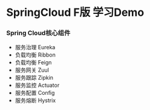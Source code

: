 # SpringCloud F版 学习Demo
### Spring Cloud核心组件

- 服务治理 Eureka
- 负载均衡 Ribbon
- 负载均衡 Feign
- 服务网关 Zuul
- 服务跟踪 Zipkin
- 服务监控 Actuator
- 服务配置 Config
- 服务熔断 Hystrix
